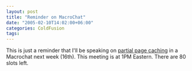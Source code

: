 ```yaml
---
layout: post
title: "Reminder on MacroChat"
date: "2005-02-10T14:02:00+06:00"
categories: ColdFusion 
tags: 
---
```


This is just a reminder that I'll be speaking on <a href="http://www.macromedia.com/cfusion/event/index.cfm?event=detail&id=137271&loc=en_us">partial page caching</a> in a Macrochat next week (16th). This meeting is at 1PM Eastern. There are 80 slots left.